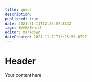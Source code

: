 ```yaml
---
title: queue
description: 
published: true
date: 2021-11-11T12:25:57.813Z
tags: 数据结构-stl
editor: markdown
dateCreated: 2021-11-11T12:25:56.079Z
---
```


# Header
Your content here